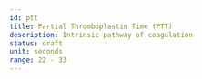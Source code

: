 ```yaml
---
id: ptt
title: Partial Thromboplastin Time (PTT)
description: Intrinsic pathway of coagulation
status: draft
unit: seconds
range: 22 - 33
---
```


